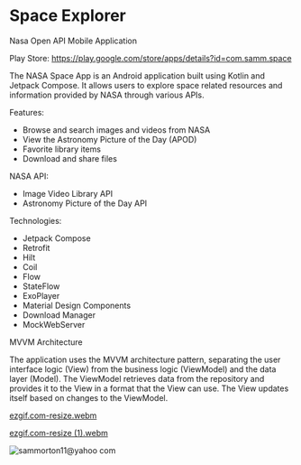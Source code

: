 # Space Explorer
Nasa Open API Mobile Application 

Play Store: https://play.google.com/store/apps/details?id=com.samm.space

The NASA Space App is an Android application built using Kotlin and Jetpack Compose. It allows users to explore space related resources and information provided by NASA through various APIs.

Features:
- Browse and search images and videos from NASA
- View the Astronomy Picture of the Day (APOD)
- Favorite library items
- Download and share files


NASA API:
- Image Video Library API
- Astronomy Picture of the Day API


Technologies:
- Jetpack Compose
- Retrofit
- Hilt
- Coil
- Flow
- StateFlow
- ExoPlayer
- Material Design Components
- Download Manager
- MockWebServer


MVVM Architecture

The application uses the MVVM architecture pattern, separating the user interface logic (View) from the business logic (ViewModel) and the data layer (Model). The ViewModel retrieves data from the repository and provides it to the View in a format that the View can use. The View updates itself based on changes to the ViewModel.



[ezgif.com-resize.webm](https://github.com/sammorton11/Space/assets/86651172/53babbee-60d7-4768-a067-4b5509f4f0f6)

[ezgif.com-resize (1).webm](https://github.com/sammorton11/Space/assets/86651172/315fd326-d468-4b17-b4b3-3ca33d759a0f) 




![sammorton11@yahoo com](https://github.com/sammorton11/Space/assets/86651172/865a68f9-4261-4a3d-931c-0621690bdf70)



